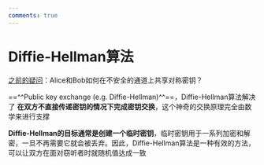 ```yaml
---
comments: true
--- 
```


# Diffie-Hellman算法

[之前的疑问](7-MACs.md#aead:~:text=%E5%AE%8C%E6%95%B4%E6%80%A7/%E8%BA%AB%E4%BB%BD%E9%AA%8C%E8%AF%81-,Question,-%E5%AF%B9%E7%A7%B0%E5%AF%86%E9%92%A5)：Alice和Bob如何在不安全的通道上共享对称密钥？

==^^Public key exchange (e.g. Diffie-Hellman)^^==，Diffie-Hellman算法解决了 **在双方不直接传递密钥的情况下完成密钥交换**，这个神奇的交换原理完全由数学来进行支撑

**Diffie-Hellman的目标通常是创建一个临时密钥**，临时密钥用于一系列加密和解密，一旦不再需要它就会被丢弃。因此，Diffie-Hellman算法是一种有效的方法，可以让双方在面对窃听者时就随机值达成一致